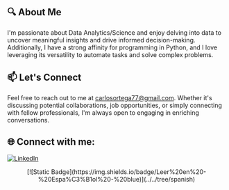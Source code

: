 <!-- Add a header with your name and a short introduction -->
## 🔍 About Me

I'm passionate about Data Analytics/Science and enjoy delving into data to uncover meaningful insights and drive informed decision-making. Additionally, I have a strong affinity for programming in Python, and I love leveraging its versatility to automate tasks and solve complex problems.

## 📫 Let's Connect

Feel free to reach out to me at carlosortega77@gmail.com. Whether it's discussing potential collaborations, job opportunities, or simply connecting with fellow professionals, I'm always open to engaging in enriching conversations.

<!-- Add a footer with icons and links to your social media profiles or relevant websites -->
## 🌐 Connect with me:
[![LinkedIn](https://img.shields.io/badge/-LinkedIn-blue?style=flat&logo=LinkedIn&logoColor=white&link=https://www.linkedin.com/in/cortega26/)](https://www.linkedin.com/in/cortega26/)

<div align="center">
[![Static Badge](https://img.shields.io/badge/Leer%20en%20-%20Espa%C3%B1ol%20-%20blue)](../../tree/spanish)
</div>  

<!---
cortega26/cortega26 is a ✨ special ✨ repository because its `README.md` (this file) appears on your GitHub profile.
You can click the Preview link to take a look at your changes.
![](https://komarev.com/ghpvc/?username=cortega26&style=flat)
--->
